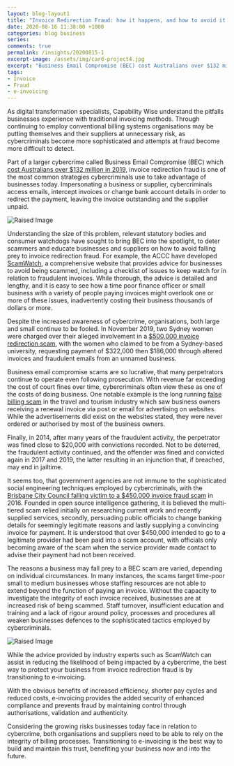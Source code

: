 ```yaml
---
layout: blog-layout1
title: "Invoice Redirection Fraud: how it happens, and how to avoid it "
date: 2020-08-16 11:38:00 +1000
categories: blog business
series:
comments: true
permalink: /insights/20200815-1
excerpt-image: /assets/img/card-project4.jpg
excerpt: "Business Email Compromise (BEC) cost Australians over $132 million in 2019, invoice redirection fraud is one of the most common strategies cybercriminals use to take advantage..."
tags: 
- Invoice 
- Fraud 
- e-invoicing
---
```


As digital transformation specialists, Capability Wise understand the pitfalls businesses experience with traditional invoicing methods.  Through continuing to employ conventional billing systems organisations may be putting themselves and their suppliers at unnecessary risk, as cybercriminals become more sophisticated and attempts at fraud become more difficult to detect.  

Part of a larger cybercrime called Business Email Compromise (BEC) which [cost Australians over $132 million in 2019](https://www.scamwatch.gov.au/news-alerts/business-email-compromise-scams-cost-australians-132-million), invoice redirection fraud is one of the most common strategies cybercriminals use to take advantage of businesses today.  Impersonating a business or supplier, cybercriminals access emails, intercept invoices or change bank account details in order to redirect the payment, leaving the invoice outstanding and the supplier unpaid.  

<img class="img-rounded img-responsive img-raised mb-5" alt="Raised Image" src="../assets/img/blog8.jpg">

Understanding the size of this problem, relevant statutory bodies and consumer watchdogs have sought to bring BEC into the spotlight, to deter scammers and educate businesses and suppliers on how to avoid falling prey to invoice redirection fraud.  For example, the ACCC have developed [ScamWatch](https://www.scamwatch.gov.au/), a comprehensive website that provides advice for businesses to avoid being scammed, including a checklist of issues to keep watch for in relation to fraudulent invoices. While thorough, the advice is detailed and lengthy, and it is easy to see how a time poor finance officer or small business with a variety of people paying invoices might overlook one or more of these issues, inadvertently costing their business thousands of dollars or more.  

Despite the increased awareness of cybercrime, organisations, both large and small continue to be fooled. In November 2019, two Sydney women were charged over their alleged involvement in a [$500,000 invoice redirection scam](https://www.itnews.com.au/news/two-charged-over-500000-bec-scam-533833), with the women who claimed to be from a Sydney-based university, requesting payment of $322,000 then $186,000 through altered invoices and fraudulent emails from an unnamed business. 

Business email compromise scams are so lucrative, that many perpetrators continue to operate even following prosecution.  With revenue far exceeding the cost of court fines over time, cybercriminals often view these as one of the costs of doing business. One notable example is the long running [false billing scam](https://blog.travelvictoria.com.au/category/scams-2/) in the travel and tourism industry which saw business owners receiving a renewal invoice via post or email for advertising on websites. While the advertisements did exist on the websites stated, they were never ordered or authorised by most of the business owners.  

Finally, in 2014, after many years of the fraudulent activity, the perpetrator was fined close to $20,000 with convictions recorded. Not to be deterred, the fraudulent activity continued, and the offender was fined and convicted again in 2017 and 2019, the latter resulting in an injunction that, if breached, may end in jailtime.  

It seems too, that government agencies are not immune to the sophisticated social engineering techniques employed by cybercriminals, with the [Brisbane City Council falling victim to a $450,000 invoice fraud scam](https://www.themandarin.com.au/68994-brisbane-450000-invoice-fraud-lesson-public-sector-scam/) in 2016.  Founded in open source intelligence gathering, it is believed the multi-tiered scam relied initially on researching current work and recently supplied services, secondly, persuading public officials to change banking details for seemingly legitimate reasons and lastly supplying a convincing invoice for payment.  It is understood that over $450,000 intended to go to a legitimate provider had been paid into a scam account, with officials only becoming aware of the scam when the service provider made contact to advise their payment had not been received.  

The reasons a business may fall prey to a BEC scam are varied, depending on individual circumstances.  In many instances, the scams target time-poor small to medium businesses whose staffing resources are not able to extend beyond the function of paying an invoice.  Without the capacity to investigate the integrity of each invoice received, businesses are at increased risk of being scammed.  Staff turnover, insufficient education and training and a lack of rigour around policy, processes and procedures all weaken businesses defences to the sophisticated tactics employed by cybercriminals.  

<img class="img-rounded img-responsive img-raised mb-5" alt="Raised Image" src="../assets/img/card-project3.jpg">

While the advice provided by industry experts such as ScamWatch can assist in reducing the likelihood of being impacted by a cybercrime, the best way to protect your business from invoice redirection fraud is by transitioning to e-invoicing.  

With the obvious benefits of increased efficiency, shorter pay cycles and reduced costs, e-invoicing provides the added security of enhanced compliance and prevents fraud by maintaining control through authorisations, validation and authenticity.   

Considering the growing risks businesses today face in relation to cybercrime, both organisations and suppliers need to be able to rely on the integrity of billing processes.  Transitioning to e-invoicing is the best way to build and maintain this trust, benefiting your business now and into the future.  
